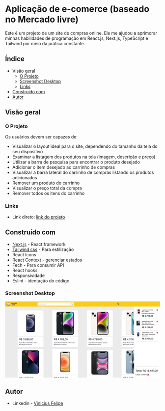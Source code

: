 # Aplicação de e-comerce (baseado no Mercado livre)

Este é um projeto de um site de compras online. Ele me ajudou a aprimorar minhas habilidades de programação em React.js, Next.js, TypeScript e Tailwind por meio da prática constante.

## Índice

- [Visão geral](#visão-geral)
  - [O Projeto](#o-projeto)
  - [Screenshot Desktop](#screenshot-desktop)
  - [Links](#links)
- [Construído com](#construído-com)
- [Autor](#autor)

## Visão geral

### O Projeto

Os usuários devem ser capazes de:

-  Visualizar o layout ideal para o site, dependendo do tamanho da tela do seu dispositivo
-  Examinar a listagem dos produtos na tela (imagem, descrição e preço)
-  Utilizar a barra de pesquisa para encontrar o produto desejado
-  Adicionar o item desejado ao carrinho de compras
-  Visualizar a barra lateral do carrinho de compras listando os produtos adicionados
-  Remover um produto do carrinho
-  Visualizar o preço total da compra
-  Remover todos os itens do carrinho

### Links

- Link direto: [link do projeto](https://carrinho-de-compras-henna.vercel.app/)

## Construído com

- [Next.js](https://nextjs.org/) - React framework
- [Tailwind css](https://tailwindcss.com/) - Para estilização
- React Icons
- React Context - gerenciar estados
- Fech - Para consumir API
- React hooks
- Responsividade
- Eslint - identação do código

### Screenshot Desktop

![Screenshot](public/images/screenshot-desktop.png)

## Autor

- Linkedin - [Vinicius Felipe](https://www.linkedin.com/in/vinicius-felipe-5148a81b5/)

